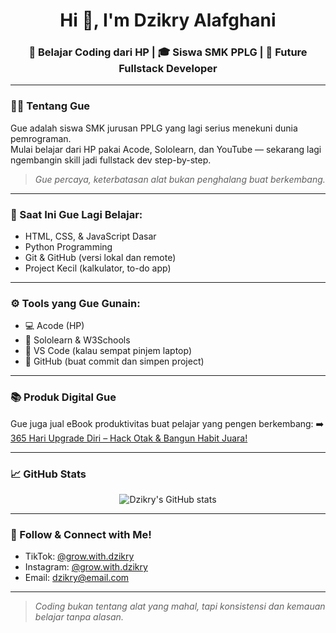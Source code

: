 <h1 align="center">Hi 👋, I'm Dzikry Alafghani</h1>
<h3 align="center">📱 Belajar Coding dari HP | 🎓 Siswa SMK PPLG | 🚀 Future Fullstack Developer</h3>

---

### 👨‍💻 Tentang Gue
Gue adalah siswa SMK jurusan PPLG yang lagi serius menekuni dunia pemrograman.  
Mulai belajar dari HP pakai Acode, Sololearn, dan YouTube — sekarang lagi ngembangin skill jadi fullstack dev step-by-step.  

> *Gue percaya, keterbatasan alat bukan penghalang buat berkembang.*

---

### 🧠 Saat Ini Gue Lagi Belajar:
- HTML, CSS, & JavaScript Dasar
- Python Programming
- Git & GitHub (versi lokal dan remote)
- Project Kecil (kalkulator, to-do app)

---

### ⚙️ Tools yang Gue Gunain:
- 💻 Acode (HP)
- 🧠 Sololearn & W3Schools
- 📓 VS Code (kalau sempat pinjem laptop)
- 🐙 GitHub (buat commit dan simpen project)

---

### 📚 Produk Digital Gue
Gue juga jual eBook produktivitas buat pelajar yang pengen berkembang:
➡️ [365 Hari Upgrade Diri – Hack Otak & Bangun Habit Juara!](#)

---

### 📈 GitHub Stats

<p align="center">
  <img src="https://github-readme-stats.vercel.app/api?username=Dzikryalafghani&show_icons=true&theme=tokyonight" alt="Dzikry's GitHub stats"/>
</p>

---

### 📲 Follow & Connect with Me!
- TikTok: [@grow.with.dzikry](https://tiktok.com/@grow.with.dzikry)
- Instagram: [@grow.with.dzikry](https://instagram.com/grow.with.dzikry)
- Email: dzikry@email.com

---

> _Coding bukan tentang alat yang mahal, tapi konsistensi dan kemauan belajar tanpa alasan._


<!--
**Dzikryalafghani/DzikryAlAfghani** is a ✨ _special_ ✨ repository because its `README.md` (this file) appears on your GitHub profile.

Here are some ideas to get you started:

- 🔭 I’m currently working on ...
- 🌱 I’m currently learning ...
- 👯 I’m looking to collaborate on ...
- 🤔 I’m looking for help with ...
- 💬 Ask me about ...
- 📫 How to reach me: ...
- 😄 Pronouns: ..
- ⚡ Fun fact: ...
-->
